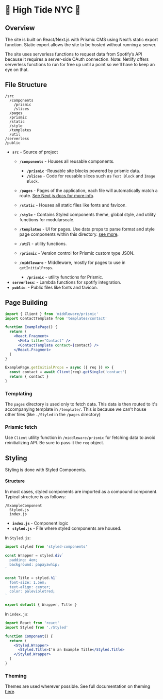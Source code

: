 # 🌴 High Tide NYC 🌴

## Overview

The site is built on React/Next.js with Prismic CMS using Next’s static export function. Static export allows the site to be hosted without running a server.

The site uses serverless functions to request data from Spotify’s API because it requires a server-side OAuth connection. Note: Netlify offers serverless functions to run for free up until a point so we'll have to keep an eye on that.

## File Structure

```
/src
  /components
    /prismic
    /slices
  /pages
  /prismic
  /static
  /style
  /templates
  /util
/serverless
/public
```

- **`src`** - Source of project
  - **`/components`** - Houses all reusable components.

    - **`/prismic`** -Reusable site blocks powered by prismic data.
    - **`/slices`** - Code for reusable slices such as `Text Block` and `Image Block`.

  - **`/pages`** - Pages of the application, each file will automatically match a route. [See Next.js docs for more info](https://nextjs.org/docs#dynamic-routing).

  - **`/static`** - Houses all static files like fonts and favicon.

  - **`/style`** - Contains Styled components theme, global style, and utility functions for modularscale.

  - **`/templates`** - UI for pages. Use data props to parse format and style page components within this directory. [see more](#page-templating).

  - **`/util`** - utility functions.

  - **`/prismic`** - Version control for Prismic custom type JSON.

  - **`/middleware`** - Middleware, mostly for pages to use in `getInitialProps`.

    - **`/prismic`** - utility functions for Prismic.
- **`serverless`**: - Lambda functions for spotify integration.
- **`public`**: - Public files like fonts and favicon.

## Page Building

```jsx
import { Client } from 'middleware/prismic'
import ContactTemplate from 'templates/contact'

function ExamplePage() {
  return (
    <React.Fragment>
      <Meta title="Contact" />
      <ContactTemplate contact={contact} />
    </React.Fragment>
  )
}

ExamplePage.getInitialProps = async ({ req }) => {
  const contact = await Client(req).getSingle('contact')
  return { contact }
}
```

### Templating

The `pages` directory is used only to fetch data. This data is then routed to it's accompanying template in `/template/`. This is because we can't house other files (like `./Styled` in the `/pages` directory)

### Prismic fetch

Use `Client` utility function in `/middleware/prismic` for fetching data to avoid reinitializing API. Be sure to pass it the `req` object.

## Styling

Styling is done with Styled Components.

#### Structure

In most cases, styled components are imported as a compound component. Typical structure is as follows:

```
/ExampleComponent
  Styled.js
  index.js
```

- **`index.js`** - Component logic
- **`styled.js`** - File where styled components are housed.

in `Styled.js`:

```javascript
import styled from 'styled-components'

const Wrapper = styled.div`
  padding: 4em;
  background: papayawhip;
`

const Title = styled.h1`
  font-size: 1.5em;
  text-align: center;
  color: palevioletred;
`

export default { Wrapper, Title }
```

in `index.js`:

```jsx
import React from 'react'
import Styled from './Styled'

function Component() {
  return (
    <Styled.Wrapper>
      <Styled.Title>I'm an Example Title</Styled.Title>
    </Styled.Wrapper>
  )
}
```

### Theming

Themes are used wherever possible. See full documentation on theming [here](https://www.styled-components.com/docs/advanced#theming).
